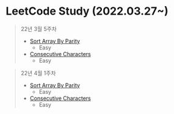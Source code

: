 # LeetCode Study (2022.03.27~)


> 22년 3월 5주차
> * <a href="https://github.com/seokjae88/LeetCode/tree/main/905-sort-array-by-parity">Sort Array By Parity</a>
>    * Easy
> * <a href="https://github.com/seokjae88/LeetCode/tree/main/1446-consecutive-characters">Consecutive Characters</a>
>    * Easy

> 22년 4월 1주차
> * <a href="https://github.com/seokjae88/LeetCode/tree/main/905-sort-array-by-parity">Sort Array By Parity</a>
>    * Easy
> * <a href="https://github.com/seokjae88/LeetCode/tree/main/1446-consecutive-characters">Consecutive Characters</a>
>    * Easy
